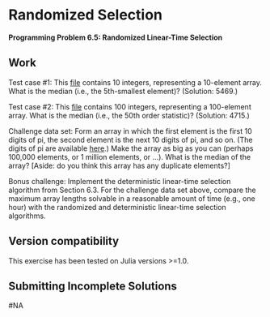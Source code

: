# Randomized Selection
    
  **Programming Problem 6.5: Randomized Linear-Time Selection**
    
## Work

  Test case #1: This [file](https://github.com/pascal-p/julia-exercism/blob/master/04-randomized-selection/problem6.5test_10.txt) contains 10 integers, representing a 10-element array. What is the median (i.e., the 5th-smallest element)? (Solution: 5469.)
    
  Test case #2: This [file](https://github.com/pascal-p/julia-exercism/blob/master/04-randomized-selection/problem6.5test_100.txt) contains 100 integers, representing a 100-element array. What is the median (i.e., the 50th order statistic)? (Solution: 4715.)
    
  Challenge data set: Form an array in which the first element is the first 10 digits of pi, the second element is the next 10 digits of pi, and so on. (The digits of pi are available [here](https://www.angio.net/pi/digits.html).) Make the array as big as you can (perhaps 100,000 elements, or 1 million elements, or ...). What is the median of the array?
    [Aside: do you think this array has any duplicate elements?]
    
  Bonus challenge: Implement the deterministic linear-time selection algorithm from Section 6.3. For the challenge data set above, compare the maximum array lengths solvable in a reasonable amount of time (e.g., one hour) with the randomized and deterministic linear-time selection algorithms. 

## Version compatibility
This exercise has been tested on Julia versions >=1.0.

## Submitting Incomplete Solutions
#NA
